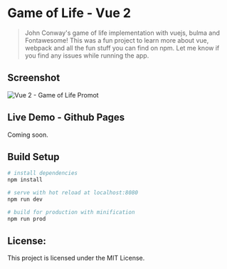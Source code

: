 # Game of Life - Vue 2

> John Conway's game of life implementation with vuejs, bulma and Fontawesome! This was a fun project to learn more about vue, webpack and all the fun stuff you can find on npm.
> Let me know if you find any issues while running the app.

## Screenshot

![Vue 2 - Game of Life Promot](https://i.imgur.com/gdGU13S.png "Promo")

## Live Demo - Github Pages

Coming soon.

## Build Setup

```bash
# install dependencies
npm install

# serve with hot reload at localhost:8080
npm run dev

# build for production with minification
npm run prod
```

## License:

This project is licensed under the MIT License.
